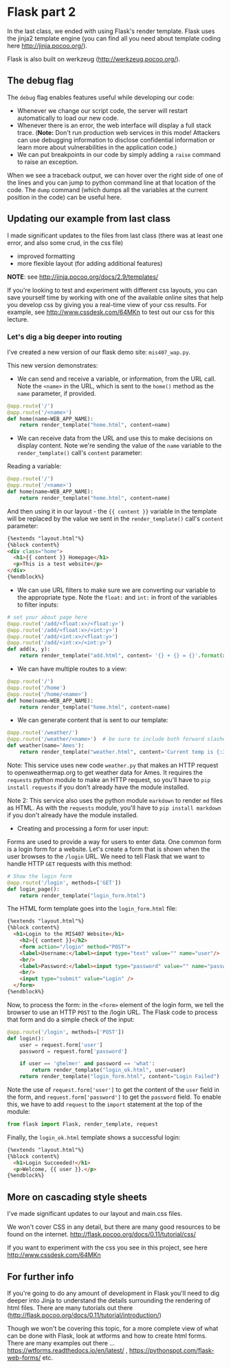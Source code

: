 
# Flask part 2

In the last class, we ended with using Flask's render template. Flask uses the jinja2 template engine (you can find all you need about template coding here http://jinja.pocoo.org/).

Flask is also built on werkzeug (http://werkzeug.pocoo.org/).

## The debug flag

The `debug` flag enables features useful while developing our code:
* Whenever we change our script code, the server will restart automatically to load our new code.
* Whenever there is an error, the web interface will display a full stack trace. (**Note:** Don't run production web services in this mode! Attackers can use debugging information to disclose confidential information or learn more about vulnerabilities in the application code.)
* We can put breakpoints in our code by simply adding a `raise` command to raise an exception.

When we see a traceback output, we can hover over the right side of one of the lines and you can jump to python command line at that location of the code. The  `dump` command (which dumps all the variables at the current position in the code) can be useful here.

## Updating our example from last class

I made significant updates to the files from last class (there was at least one error, and also some crud, in the css file)

* improved formatting
* more flexible layout (for adding additional features)

__NOTE__: see http://jinja.pocoo.org/docs/2.9/templates/

If you're looking to test and experiment with different css layouts, you can save yourself time by working with one of the available online sites that help you develop css by giving you a real-time view of your css results. For example, see http://www.cssdesk.com/64MKn to test out our css for this lecture.

### Let's dig a big deeper into routing

I've created a new version of our flask demo site: `mis407_wap.py`.

This new version demonstrates:

* We can send and receive a variable, or information, from the URL call. Note the `<name>` in the URL, which is sent to the `home()` method as the `name` parameter, if provided.

```python
@app.route('/')
@app.route('/<name>')
def home(name=WEB_APP_NAME):
    return render_template("home.html", content=name)
```

* We can receive data from the URL and use this to make decisions on display content. Note we're sending the value of the `name` variable to the `render_template()` call's `content` parameter:

Reading a variable:

```python
@app.route('/')
@app.route('/<name>')
def home(name=WEB_APP_NAME):
    return render_template("home.html", content=name)
```

And then using it in our layout - the `{{ content }}` variable in the template will be replaced by the value we sent in the `render_template()` call's `content` parameter:

```html
{%extends "layout.html"%}
{%block content%}
<div class="home">
  <h1>{{ content }} Homepage</h1>
  <p>This is a test website</p>
</div>
{%endblock%}
```

* We can use URL filters to make sure we are converting our variable to the appropriate type. Note the `float:` and `int:` in front of the variables to filter inputs:

```python
# set your about page here
@app.route('/add/<float:x>/<float:y>')
@app.route('/add/<float:x>/<int:y>')
@app.route('/add/<int:x>/<float:y>')
@app.route('/add/<int:x>/<int:y>')
def add(x, y):
    return render_template("add.html", content= '{} + {} = {}'.format(x, y, x+y))
```


* We can have multiple routes to a view:

```python
@app.route('/')
@app.route('/home')
@app.route('/home/<name>')
def home(name=WEB_APP_NAME):
    return render_template("home.html", content=name)
```

* We can generate content that is sent to our template:

```python
@app.route('/weather/')
@app.route('/weather/<name>')  # be sure to include both forward slashes
def weather(name='Ames'):
    return render_template("weather.html", content='Current temp is {:3.1f}.'.format(get_temp()))
```

Note: This service uses new code `weather.py` that makes an HTTP request to openweathermap.org to get weather data for Ames. It requires the `requests` python module to make an HTTP request, so you'll have to `pip install requests` if you don't already have the module installed.

Note 2: This service also uses the python module `markdown` to render `md` files as HTML. As with the `requests` module, you'll have to `pip install markdown` if you don't already have the module installed.

* Creating and processing a form for user input:

Forms are used to provide a way for users to enter data. One common form is a login form for a website. Let's create a form that is shown when the user browses to the `/login` URL. We need to tell Flask that we want to handle HTTP `GET` requests with this method:

```python
# Show the login form
@app.route('/login', methods=['GET'])
def login_page():
    return render_template("login_form.html")
```

The HTML form template goes into the `login_form.html` file:
```html
{%extends "layout.html"%}
{%block content%}
  <h1>Login to the MIS407 Website</h1>
    <h2>{{ content }}</h2>
    <form action="/login" method="POST">
    <label>Username:</label><input type="text" value="" name="user"/>
    <br/>
    <label>Password:</label><input type="password" value="" name="password" />
    <br/>
    <input type="submit" value="Login" />
  </form>
{%endblock%}
```

Now, to process the form: in the `<form>` element of the login form, we tell the browser to use an HTTP `POST` to the /login URL. The Flask code to process that form and do a simple check of the input:

```python
@app.route('/login', methods=['POST'])
def login():
    user = request.form['user']
    password = request.form['password']

    if user == 'ghelmer' and password == 'what':
        return render_template("login_ok.html", user=user)
    return render_template("login_form.html", content="Login Failed")
```

Note the use of `request.form['user']` to get the content of the `user` field in the form, and `request.form['password']` to get the `password` field. To enable this, we have to add `request` to the `import` statement at the top of the module:

```python
from flask import Flask, render_template, request
```

Finally, the `login_ok.html` template shows a successful login:
```html
{%extends "layout.html"%}
{%block content%}
  <h1>Login Succeeded!</h1>
  <p>Welcome, {{ user }}.</p>
{%endblock%}
```

## More on cascading style sheets

I've made significant updates to our layout and main.css files.

We won't cover CSS in any detail, but there are many good resources to be found on the internet.
http://flask.pocoo.org/docs/0.11/tutorial/css/

If you want to experiment with the css you see in this project, see here http://www.cssdesk.com/64MKn


## For further info

If you're going to do any amount of development in Flask you'll need to dig deeper into Jinja to understand the details surrounding the rendering of html files. There are many tutorials out there  (http://flask.pocoo.org/docs/0.11/tutorial/introduction/)

Though we won't be covering this topic, for a more complete view of what can be done with Flask, look at wtforms and how to create html forms. There are many examples out there ... https://wtforms.readthedocs.io/en/latest/ , https://pythonspot.com/flask-web-forms/ etc.
